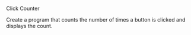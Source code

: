 Click Counter

Create a program that counts the number of times a button is clicked and displays the count.